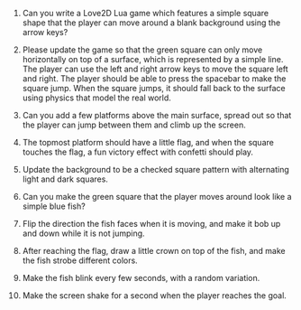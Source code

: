 1. Can you write a Love2D Lua game which features a simple square shape that the player can move around a blank background using the arrow keys?

1. Please update the game so that the green square can only move horizontally on top of a surface, which is represented by a simple line.
The player can use the left and right arrow keys to move the square left and right.
The player should be able to press the spacebar to make the square jump.
When the square jumps, it should fall back to the surface using physics that model the real world.

1. Can you add a few platforms above the main surface, spread out so that the player can jump between them and climb up the screen.

1. The topmost platform should have a little flag, and when the square touches the flag, a fun victory effect with confetti should play.

1. Update the background to be a checked square pattern with alternating light and dark squares.

1. Can you make the green square that the player moves around look like a simple blue fish?

1. Flip the direction the fish faces when it is moving, and make it bob up and down while it is not jumping.

1. After reaching the flag, draw a little crown on top of the fish, and make the fish strobe different colors.

1. Make the fish blink every few seconds, with a random variation.

1. Make the screen shake for a second when the player reaches the goal.
